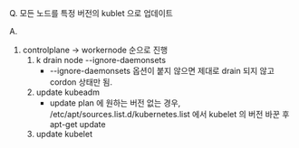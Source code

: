 Q. 모든 노드를 특정 버전의 kublet 으로 업데이트

A. 

1. controlplane -> workernode 순으로 진행
   1. k drain node --ignore-daemonsets
        - --ignore-daemonsets 옵션이 붙지 않으면 제대로 drain 되지 않고 cordon 상태만 됨.
   2. update kubeadm
        - update plan 에 원하는 버전 없는 경우, /etc/apt/sources.list.d/kubernetes.list 에서 kubelet 의 버전 바꾼 후 apt-get update
   3. update kubelet